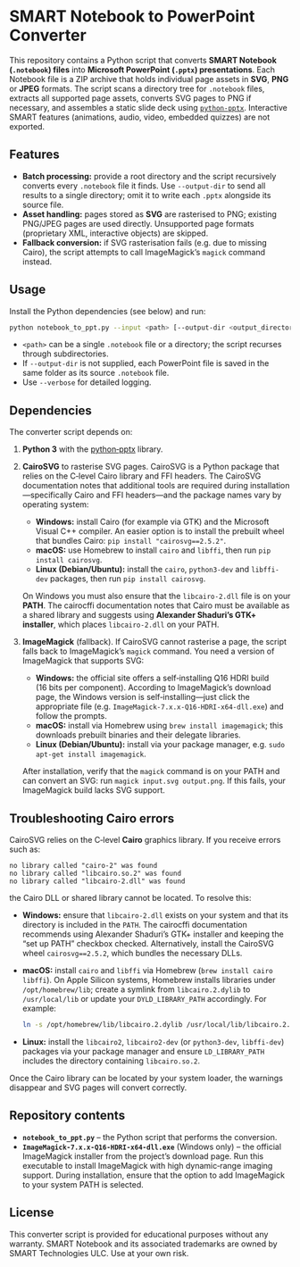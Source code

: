 # SMART Notebook to PowerPoint Converter

This repository contains a Python script that converts **SMART Notebook (`.notebook`) files** into **Microsoft PowerPoint (`.pptx`) presentations**. Each Notebook file is a ZIP archive that holds individual page assets in **SVG**, **PNG** or **JPEG** formats. The script scans a directory tree for `.notebook` files, extracts all supported page assets, converts SVG pages to PNG if necessary, and assembles a static slide deck using [`python‑pptx`](https://python-pptx.readthedocs.io/). Interactive SMART features (animations, audio, video, embedded quizzes) are not exported.

## Features

* **Batch processing:** provide a root directory and the script recursively converts every `.notebook` file it finds. Use `--output-dir` to send all results to a single directory; omit it to write each `.pptx` alongside its source file.
* **Asset handling:** pages stored as **SVG** are rasterised to PNG; existing PNG/JPEG pages are used directly. Unsupported page formats (proprietary XML, interactive objects) are skipped.
* **Fallback conversion:** if SVG rasterisation fails (e.g. due to missing Cairo), the script attempts to call ImageMagick’s `magick` command instead.

## Usage

Install the Python dependencies (see below) and run:

```bash
python notebook_to_ppt.py --input <path> [--output-dir <output_directory>] [--verbose]
```

* `<path>` can be a single `.notebook` file or a directory; the script recurses through subdirectories.
* If `--output-dir` is not supplied, each PowerPoint file is saved in the same folder as its source `.notebook` file.
* Use `--verbose` for detailed logging.

## Dependencies

The converter script depends on:

1. **Python 3** with the [python‑pptx](https://python-pptx.readthedocs.io/) library.

2. **CairoSVG** to rasterise SVG pages. CairoSVG is a Python package that relies on the C‑level Cairo library and FFI headers. The CairoSVG documentation notes that additional tools are required during installation—specifically Cairo and FFI headers—and the package names vary by operating system:

   * **Windows:** install Cairo (for example via GTK) and the Microsoft Visual C++ compiler. An easier option is to install the prebuilt wheel that bundles Cairo: `pip install "cairosvg==2.5.2"`.
   * **macOS:** use Homebrew to install `cairo` and `libffi`, then run `pip install cairosvg`.
   * **Linux (Debian/Ubuntu):** install the `cairo`, `python3-dev` and `libffi-dev` packages, then run `pip install cairosvg`.

   On Windows you must also ensure that the `libcairo-2.dll` file is on your **PATH**. The cairocffi documentation notes that Cairo must be available as a shared library and suggests using **Alexander Shaduri’s GTK+ installer**, which places `libcairo-2.dll` on your PATH.

3. **ImageMagick** (fallback). If CairoSVG cannot rasterise a page, the script falls back to ImageMagick’s `magick` command. You need a version of ImageMagick that supports SVG:

   * **Windows:** the official site offers a self‑installing Q16 HDRI build (16 bits per component). According to ImageMagick’s download page, the Windows version is self‑installing—just click the appropriate file (e.g. `ImageMagick‑7.x.x‑Q16‑HDRI‑x64‑dll.exe`) and follow the prompts.
   * **macOS:** install via Homebrew using `brew install imagemagick`; this downloads prebuilt binaries and their delegate libraries.
   * **Linux (Debian/Ubuntu):** install via your package manager, e.g. `sudo apt‑get install imagemagick`.

   After installation, verify that the `magick` command is on your PATH and can convert an SVG: run `magick input.svg output.png`. If this fails, your ImageMagick build lacks SVG support.

## Troubleshooting Cairo errors

CairoSVG relies on the C‑level **Cairo** graphics library. If you receive errors such as:

```
no library called "cairo-2" was found
no library called "libcairo.so.2" was found
no library called "libcairo-2.dll" was found
```

the Cairo DLL or shared library cannot be located. To resolve this:

* **Windows:** ensure that `libcairo-2.dll` exists on your system and that its directory is included in the `PATH`. The cairocffi documentation recommends using Alexander Shaduri’s GTK+ installer and keeping the “set up PATH” checkbox checked. Alternatively, install the CairoSVG wheel `cairosvg==2.5.2`, which bundles the necessary DLLs.

* **macOS:** install `cairo` and `libffi` via Homebrew (`brew install cairo libffi`). On Apple Silicon systems, Homebrew installs libraries under `/opt/homebrew/lib`; create a symlink from `libcairo.2.dylib` to `/usr/local/lib` or update your `DYLD_LIBRARY_PATH` accordingly. For example:

  ```bash
  ln -s /opt/homebrew/lib/libcairo.2.dylib /usr/local/lib/libcairo.2.dylib
  ```

* **Linux:** install the `libcairo2`, `libcairo2-dev` (or `python3-dev`, `libffi-dev`) packages via your package manager and ensure `LD_LIBRARY_PATH` includes the directory containing `libcairo.so.2`.

Once the Cairo library can be located by your system loader, the warnings disappear and SVG pages will convert correctly.

## Repository contents

* **`notebook_to_ppt.py`** – the Python script that performs the conversion.
* **`ImageMagick‑7.x.x‑Q16‑HDRI‑x64‑dll.exe`** (Windows only) – the official ImageMagick installer from the project’s download page. Run this executable to install ImageMagick with high dynamic‑range imaging support. During installation, ensure that the option to add ImageMagick to your system PATH is selected.

## License

This converter script is provided for educational purposes without any warranty. SMART Notebook and its associated trademarks are owned by SMART Technologies ULC. Use at your own risk.
